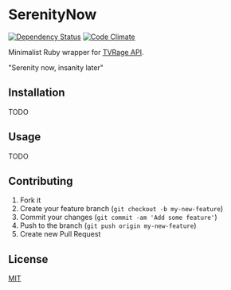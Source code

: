 SerenityNow
===========
[![Dependency Status](https://gemnasium.com/mtrovilho/serenity_now.png)](https://gemnasium.com/mtrovilho/serenity_now)
[![Code Climate](https://codeclimate.com/badge.png)](https://codeclimate.com/github/mtrovilho/serenity_now)


Minimalist Ruby wrapper for [TVRage API][rage].

"Serenity now, insanity later"


Installation
------------

TODO


Usage
-----

TODO


Contributing
------------

1. Fork it
2. Create your feature branch (`git checkout -b my-new-feature`)
3. Commit your changes (`git commit -am 'Add some feature'`)
4. Push to the branch (`git push origin my-new-feature`)
5. Create new Pull Request


License
-------

[MIT][license]


[rage]: http://services.tvrage.com/
[license]: https://github.com/mtrovilho/serenity_now/blob/master/LICENSE
